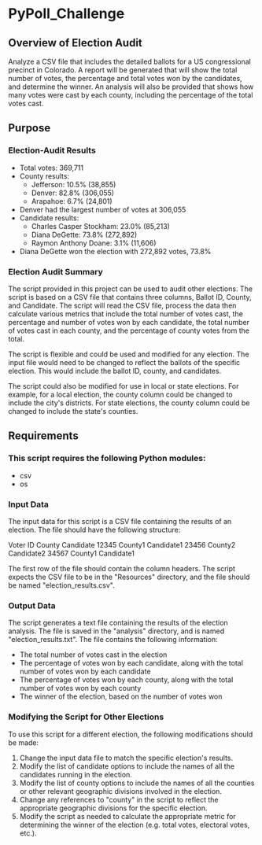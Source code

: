 # PyPoll_Challenge



## Overview of Election Audit

Analyze a CSV file that includes the detailed ballots for a US congressional precinct in Colorado. A report will be generated that will show the total number of votes, the percentage and total votes won by the candidates, and determine the winner. An analysis will also be provided that shows how many votes were cast by each county, including the percentage of the total votes cast.

## Purpose



### Election-Audit Results

- Total votes: 369,711
- County results:
	- Jefferson: 10.5% (38,855)
	- Denver: 82.8% (306,055)
	- Arapahoe: 6.7% (24,801)
- Denver had the largest number of votes at 306,055
- Candidate results:
	- Charles Casper Stockham: 23.0% (85,213)
	- Diana DeGette: 73.8% (272,892)
	- Raymon Anthony Doane: 3.1% (11,606)
- Diana DeGette won the election with 272,892 votes, 73.8%


### Election Audit Summary

The script provided in this project can be used to audit other elections. The script is based on a CSV file that contains three columns, Ballot ID, County, and Candidate. The script will read the CSV file, process the data then calculate various metrics that include the total number of votes cast, the percentage and number of votes won by each candidate, the total number of votes cast in each county, and the percentage of county votes from the total.

The script is flexible and could be used and modified for any election. The input file would need to be changed to reflect the ballots of the specific election. This would include the ballot ID, county, and candidates.

The script could also be modified for use in local or state elections. For example, for a local election, the county column could be changed to include the city's districts. For state elections, the county column could be changed to include the state's counties.


## Requirements

### This script requires the following Python modules:

- csv
- os

### Input Data

The input data for this script is a CSV file containing the results of an election. The file should have the following structure:

Voter ID
County
Candidate
12345
County1
Candidate1
23456
County2
Candidate2
34567
County1
Candidate1

The first row of the file should contain the column headers. The script expects the CSV file to be in the "Resources" directory, and the file should be named "election_results.csv".


### Output Data

The script generates a text file containing the results of the election analysis. The file is saved in the "analysis" directory, and is named "election_results.txt". The file contains the following information:

- The total number of votes cast in the election
- The percentage of votes won by each candidate, along with the total number of votes won by each candidate
- The percentage of votes won by each county, along with the total number of votes won by each county
- The winner of the election, based on the number of votes won

### Modifying the Script for Other Elections

To use this script for a different election, the following modifications should be made:

1. Change the input data file to match the specific election's results.
2. Modify the list of candidate options to include the names of all the candidates running in the election.
3. Modify the list of county options to include the names of all the counties or other relevant geographic divisions involved in the election.
4. Change any references to "county" in the script to reflect the appropriate geographic divisions for the specific election.
5. Modify the script as needed to calculate the appropriate metric for determining the winner of the election (e.g. total votes, electoral votes, etc.).
